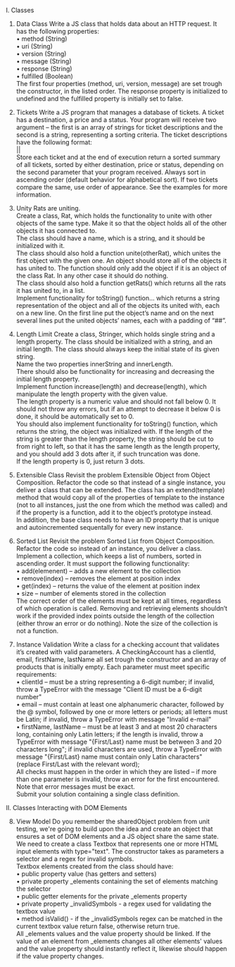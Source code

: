 I. Classes

1.	Data Class
Write a JS class that holds data about an HTTP request. It has the following properties:<br>
•	method (String)<br>
•	uri (String)<br>
•	version (String)<br>
•	message (String)<br>
•	response (String)<br>
•	fulfilled (Boolean)<br>
The first four properties (method, uri, version, message) are set trough the constructor, in the listed order. The response property is initialized to undefined and the fulfilled property is initially set to false.

2.	Tickets
Write a JS program that manages a database of tickets. A ticket has a destination, a price and a status. Your program will receive two argument – the first is an array of strings for ticket descriptions and the second is a string, representing a sorting criteria. The ticket descriptions have the following format:<br>
<destinationName>|<price>|<status><br>
Store each ticket and at the end of execution return a sorted summary of all tickets, sorted by either destination, price or status, depending on the second parameter that your program received. Always sort in ascending order (default behavior for alphabetical sort). If two tickets compare the same, use order of appearance. See the examples for more information.

3.	Unity
Rats are uniting.<br>
Create a class, Rat, which holds the functionality to unite with other objects of the same type. Make it so that the object holds all of the other objects it has connected to.<br>
The class should have a name, which is a string, and it should be initialized with it. <br>
The class should also hold a function unite(otherRat), which unites the first object with the given one. An object should store all of the objects it has united to. The function should only add the object if it is an object of the class Rat. In any other case it should do nothing.<br>
The class should also hold a function getRats() which returns all the rats it has united to, in a list.<br>
Implement functionality for toString() function… which returns a string representation of the object and all of the objects its united with, each on a new line. On the first line put the object’s name and on the next several lines put the united objects’ names, each with a padding of “##”. 

4.	Length Limit
Create a class, Stringer, which holds single string and a length property. The class should be initialized with a string, and an initial length. The class should always keep the initial state of its given string.<br>
Name the two properties innerString and innerLength.<br>
There should also be functionality for increasing and decreasing the initial length property.<br>
Implement function increase(length) and decrease(length), which manipulate the length property with the given value.<br>
The length property is a numeric value and should not fall below 0. It should not throw any errors, but if an attempt to decrease it below 0 is done, it should be automatically set to 0.<br>
You should also implement functionality for toString() function, which returns the string, the object was initialized with. If the length of the string is greater than the length property, the string should be cut to from right to left, so that it has the same length as the length property, and you should add 3 dots after it, if such truncation was done.<br>
If the length property is 0, just return 3 dots.

5.	Extensible Class
Revisit the problem Extensible Object from Object Composition. Refactor the code so that instead of a single instance, you deliver a class that can be extended. The class has an extend(template) method that would copy all of the properties of template to the instance (not to all instances, just the one from which the method was called) and if the property is a function, add it to the object’s prototype instead.<br>
In addition, the base class needs to have an ID property that is unique and autoincremented sequentally for every new instance.

6.	Sorted List
Revisit the problem Sorted List from Object Composition. Refactor the code so instead of an instance, you deliver a class. Implement a collection, which keeps a list of numbers, sorted in ascending order. It must support the following functionality:<br>
•	add(elemenent) – adds a new element to the collection<br>
•	remove(index) – removes the element at position index<br>
•	get(index) – returns the value of the element at position index<br>
•	size – number of elements stored in the collection<br>
The correct order of the elements must be kept at all times, regardless of which operation is called. Removing and retrieving elements shouldn’t work if the provided index points outside the length of the collection (either throw an error or do nothing). Note the size of the collection is not a function.

7.	Instance Validation
Write a class for a checking account that validates it’s created with valid parameters. A CheckingAccount has a clientId, email, firstName, lastName all set trough the constructor and an array of products that is initially empty. Each parameter must meet specific requirements:<br>
•	clientId – must be a string representing a 6-digit number; if invalid, throw a TypeError with the message "Client ID must be a 6-digit number"<br>
•	email – must contain at least one alphanumeric character, followed by the @ symbol, followed by one or more letters or periods; all letters must be Latin; if invalid, throw a TypeError with message "Invalid e-mail"<br>
•	firstName, lastName – must be at least 3 and at most 20 characters long, containing only Latin letters; if the length is invalid, throw a TypeError with message "{First/Last} name must be between 3 and 20 characters long"; if invalid characters are used, throw a TypeError with message "{First/Last} name must contain only Latin characters" (replace First/Last with the relevant word);<br>
All checks must happen in the order in which they are listed – if more than one parameter is invalid, throw an error for the first encountered. Note that error messages must be exact.<br>
Submit your solution containing a single class definition.

II. Classes Interacting with DOM Elements

8.	View Model
Do you remember the sharedObject problem from unit testing, we're going to build upon the idea and create an object that ensures a set of DOM elements and a JS object share the same state.<br>
We need to create a class Textbox that represents one or more HTML input elements with type="text". The constructor takes as parameters a selector and a regex for invalid symbols. <br>
Textbox elements created from the class should have:<br>
•	public property value (has getters and setters) <br>
•	private property _elements containing the set of elements matching the selector<br>
•	public getter elements for the private _elements property<br>
•	private property _invalidSymbols - a regex used for validating the textbox value<br>
•	method isValid() - if the _invalidSymbols regex can be matched in the current textbox value return false, otherwise return true.<br>
All _elements values and the value property should be linked. If the value of an element from _elements changes all other elements' values and the value property should instantly reflect it, likewise should happen if the value property changes. 
